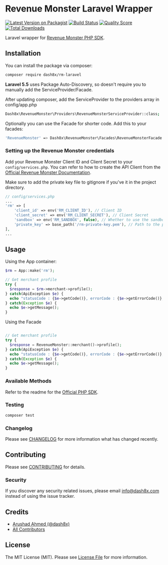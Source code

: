 # Revenue Monster Laravel Wrapper

[![Latest Version on Packagist](https://img.shields.io/packagist/v/dash8x/rm-laravel.svg?style=flat-square)](https://packagist.org/packages/dash8x/rm-laravel)
[![Build Status](https://img.shields.io/travis/dash8x/rm-laravel/master.svg?style=flat-square)](https://travis-ci.org/dash8x/rm-laravel)
[![Quality Score](https://img.shields.io/scrutinizer/g/dash8x/rm-laravel.svg?style=flat-square)](https://scrutinizer-ci.com/g/dash8x/rm-laravel)
[![Total Downloads](https://img.shields.io/packagist/dt/dash8x/rm-laravel.svg?style=flat-square)](https://packagist.org/packages/dash8x/rm-laravel)

Laravel wrapper for [Revenue Monster PHP SDK](https://github.com/RevenueMonster/RM-API-SDK-PHP).

## Installation

You can install the package via composer:

``` bash
composer require dash8x/rm-laravel
```

**Laravel 5.5** uses Package Auto-Discovery, so doesn't require you to manually add the ServiceProvider/Facade.

After updating composer, add the ServiceProvider to the providers array in config/app.php

``` bash
Dash8x\RevenueMonster\Providers\RevenueMonsterServiceProvider::class;
```

Optionally you can use the Facade for shorter code. Add this to your facades:

``` bash
'RevenueMonster' => Dash8x\RevenueMonster\Facades\RevenueMonsterFacade::class;
```

### Setting up the Revenue Monster credentials

Add your Revenue Monster Client ID and Client Secret to your `config/services.php`.
You can refer to how to create the API Client from the [Official Revenue Monster Documentation](https://doc.revenuemonster.my/docs/quickstart/signature-algorithm).

Make sure to add the private key file to gitignore if you've it in the project directory.

``` php
// config/services.php
...
'rm' => [
    'client_id' => env('RM_CLIENT_ID'), // Client ID 
    'client_secret' => env('RM_CLIENT_SECRET'), // Client Secret
    'sandbox' => env('RM_SANDBOX', false), // Whether to use the sandbox mode
    'private_key' => base_path('/rm-private-key.pem'), // Path to the private key file                           
],
...
```

## Usage

Using the App container:

 
``` php
$rm = App::make('rm');

// Get merchant profile
try {
  $response = $rm->merchant->profile();
} catch(ApiException $e) {
  echo "statusCode : {$e->getCode()}, errorCode : {$e->getErrorCode()}, errorMessage : {$e->getMessage()}";
} catch(Exception $e) {
  echo $e->getMessage();
}
```

Using the Facade

``` php

// Get merchant profile
try {
  $response = RevenueMonster::merchant()->profile();
} catch(ApiException $e) {
  echo "statusCode : {$e->getCode()}, errorCode : {$e->getErrorCode()}, errorMessage : {$e->getMessage()}";
} catch(Exception $e) {
  echo $e->getMessage();
}
```

### Available Methods

Refer to the readme for the [Official PHP SDK](https://github.com/RevenueMonster/RM-API-SDK-PHP).

### Testing

``` bash
composer test
```

### Changelog

Please see [CHANGELOG](CHANGELOG.md) for more information what has changed recently.

## Contributing

Please see [CONTRIBUTING](CONTRIBUTING.md) for details.

### Security

If you discover any security related issues, please email info@dash8x.com instead of using the issue tracker.

## Credits

- [Arushad Ahmed (@dash8x)](https://github.com/dash8x)
- [All Contributors](../../contributors)

## License

The MIT License (MIT). Please see [License File](LICENSE.md) for more information.
